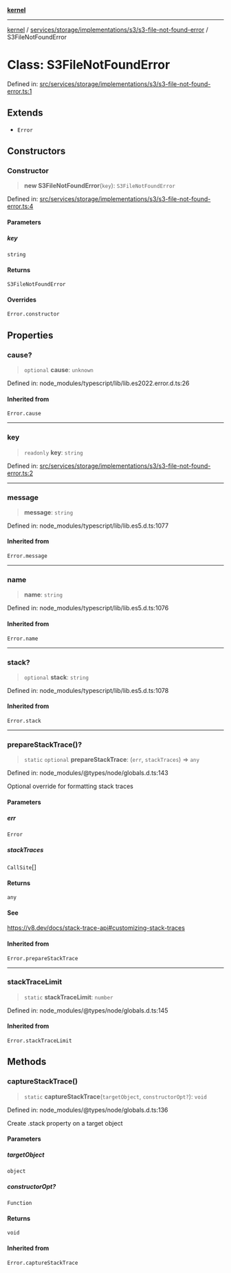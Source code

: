 [**kernel**](../../../../../../README.md)

***

[kernel](../../../../../../modules.md) / [services/storage/implementations/s3/s3-file-not-found-error](../README.md) / S3FileNotFoundError

# Class: S3FileNotFoundError

Defined in: [src/services/storage/implementations/s3/s3-file-not-found-error.ts:1](https://github.com/atolini/dyna-x/blob/9212a96a81963b1f87ab4e0a5690bd13f536ed17/src/services/storage/implementations/s3/s3-file-not-found-error.ts#L1)

## Extends

- `Error`

## Constructors

### Constructor

> **new S3FileNotFoundError**(`key`): `S3FileNotFoundError`

Defined in: [src/services/storage/implementations/s3/s3-file-not-found-error.ts:4](https://github.com/atolini/dyna-x/blob/9212a96a81963b1f87ab4e0a5690bd13f536ed17/src/services/storage/implementations/s3/s3-file-not-found-error.ts#L4)

#### Parameters

##### key

`string`

#### Returns

`S3FileNotFoundError`

#### Overrides

`Error.constructor`

## Properties

### cause?

> `optional` **cause**: `unknown`

Defined in: node\_modules/typescript/lib/lib.es2022.error.d.ts:26

#### Inherited from

`Error.cause`

***

### key

> `readonly` **key**: `string`

Defined in: [src/services/storage/implementations/s3/s3-file-not-found-error.ts:2](https://github.com/atolini/dyna-x/blob/9212a96a81963b1f87ab4e0a5690bd13f536ed17/src/services/storage/implementations/s3/s3-file-not-found-error.ts#L2)

***

### message

> **message**: `string`

Defined in: node\_modules/typescript/lib/lib.es5.d.ts:1077

#### Inherited from

`Error.message`

***

### name

> **name**: `string`

Defined in: node\_modules/typescript/lib/lib.es5.d.ts:1076

#### Inherited from

`Error.name`

***

### stack?

> `optional` **stack**: `string`

Defined in: node\_modules/typescript/lib/lib.es5.d.ts:1078

#### Inherited from

`Error.stack`

***

### prepareStackTrace()?

> `static` `optional` **prepareStackTrace**: (`err`, `stackTraces`) => `any`

Defined in: node\_modules/@types/node/globals.d.ts:143

Optional override for formatting stack traces

#### Parameters

##### err

`Error`

##### stackTraces

`CallSite`[]

#### Returns

`any`

#### See

https://v8.dev/docs/stack-trace-api#customizing-stack-traces

#### Inherited from

`Error.prepareStackTrace`

***

### stackTraceLimit

> `static` **stackTraceLimit**: `number`

Defined in: node\_modules/@types/node/globals.d.ts:145

#### Inherited from

`Error.stackTraceLimit`

## Methods

### captureStackTrace()

> `static` **captureStackTrace**(`targetObject`, `constructorOpt?`): `void`

Defined in: node\_modules/@types/node/globals.d.ts:136

Create .stack property on a target object

#### Parameters

##### targetObject

`object`

##### constructorOpt?

`Function`

#### Returns

`void`

#### Inherited from

`Error.captureStackTrace`
